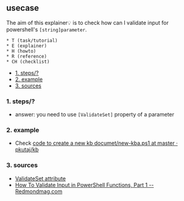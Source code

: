 ## usecase
The aim of this explainer💡 is to check how can I validate input for powershell's `[string]parameter`. 

```
* T (task/tutorial)
* E (explainer)
* H (howto)
* R (reference)
* CH (checklist)
```

<!-- TOC -->

- [1. steps/?](#1-steps)
- [2. example](#2-example)
- [3. sources](#3-sources)

<!-- /TOC -->

### 1. steps/?
* answer: you need to use `[ValidateSet]` property of a parameter

### 2. example
* Check [code to create a new kb documet/new-kba.ps1 at master · pkutaj/kb](https://github.com/pkutaj/kb/blob/master/powershell/new-kba.ps1/#L6-L22) 


### 3. sources
* [ValidateSet attribute](https://docs.microsoft.com/en-us/powershell/module/microsoft.powershell.core/about/about_functions_advanced_parameters?view=powershell-7.1#validateset-attribute)
* [How To Validate Input in PowerShell Functions, Part 1 -- Redmondmag.com](https://redmondmag.com/articles/2018/09/25/validate-input-in-powershell-functions-1.aspx)
